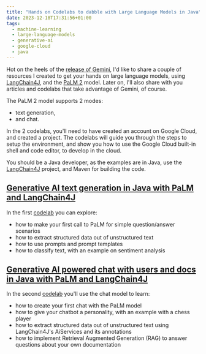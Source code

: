 ```yaml
---
title: "Hands on Codelabs to dabble with Large Language Models in Java"
date: 2023-12-18T17:31:56+01:00
tags:
  - machine-learning
  - large-language-models
  - generative-ai
  - google-cloud
  - java
---
```


Hot on the heels of the [release of Gemini](https://glaforge.dev/posts/2023/12/13/get-started-with-gemini-in-java/),
I'd like to share a couple of resources I created to get your hands on large language models,
using [LangChain4J](https://github.com/langchain4j/), and the [PaLM 2](https://ai.google/discover/palm2/) model.
Later on, I'll also share with you articles and codelabs that take advantage of Gemini, of course.

The PaLM 2 model supports 2 modes:

- text generation,
- and chat.

In the 2 codelabs, you'll need to have created an account on Google Cloud, and created a project.
The codelabs will guide you through the steps to setup the environment,
and show you how to use the Google Cloud built-in shell and code editor, to develop in the cloud.

You should be a Java developer, as the examples are in Java, use the [LangChain4J](https://github.com/langchain4j/) project, and Maven for building the code.

## [Generative AI text generation in Java with PaLM and LangChain4J](https://codelabs.developers.google.com/codelabs/genai-text-gen-java-palm-langchain4j?hl=en#0)

In the first [codelab](https://codelabs.developers.google.com/codelabs/genai-text-gen-java-palm-langchain4j?hl=en#0)
you can explore:

- how to make your first call to PaLM for simple question/answer scenarios
- how to extract structured data out of unstructured text
- how to use prompts and prompt templates
- how to classify text, with an example on sentiment analysis

## [Generative AI powered chat with users and docs in Java with PaLM and LangChain4J](https://codelabs.developers.google.com/codelabs/genai-chat-java-palm-langchain4j?hl=en#0)

In the second [codelab](https://codelabs.developers.google.com/codelabs/genai-chat-java-palm-langchain4j?hl=en#0)
you'll use the chat model to learn:

- how to create your first chat with the PaLM model
- how to give your chatbot a personality, with an example with a chess player
- how to extract structured data out of unstructured text using LangChain4J's AiServices and its annotations
- how to implement Retrieval Augmented Generation (RAG) to answer questions about your own documentation
